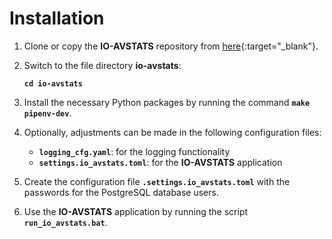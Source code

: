 # Installation

1. Clone or copy the **IO-AVSTATS** repository from [here](https://github.com/io-aero/io-avstats){:target="_blank"}.

2. Switch to the file directory **io-avstats**:

    **`cd io-avstats`**

3. Install the necessary Python packages by running the command  **`make pipenv-dev`**.

4. Optionally, adjustments can be made in the following configuration files:

    - **`logging_cfg.yaml`**: for the logging functionality
    - **`settings.io_avstats.toml`**: for the **IO-AVSTATS** application
 
5. Create the configuration file **`.settings.io_avstats.toml`** with the passwords for the PostgreSQL database users.
 
6. Use the **IO-AVSTATS** application by running the script **`run_io_avstats.bat`**.
